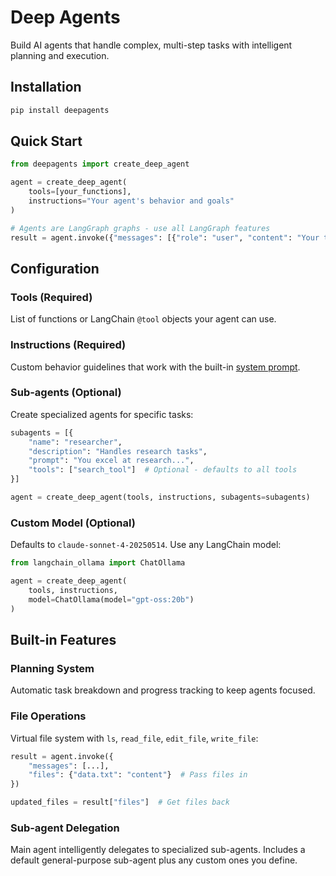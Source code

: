 # Deep Agents

Build AI agents that handle complex, multi-step tasks with intelligent planning and execution.

## Installation

```bash
pip install deepagents
```

## Quick Start

```python
from deepagents import create_deep_agent

agent = create_deep_agent(
    tools=[your_functions],
    instructions="Your agent's behavior and goals"
)

# Agents are LangGraph graphs - use all LangGraph features
result = agent.invoke({"messages": [{"role": "user", "content": "Your task"}]})
```

## Configuration

### Tools (Required)
List of functions or LangChain `@tool` objects your agent can use.

### Instructions (Required)
Custom behavior guidelines that work with the built-in [system prompt](https://github.com/hwchase17/deepagents/blob/master/src/deepagents/prompts.py).

### Sub-agents (Optional)
Create specialized agents for specific tasks:

```python
subagents = [{
    "name": "researcher",
    "description": "Handles research tasks", 
    "prompt": "You excel at research...",
    "tools": ["search_tool"]  # Optional - defaults to all tools
}]

agent = create_deep_agent(tools, instructions, subagents=subagents)
```

### Custom Model (Optional)
Defaults to `claude-sonnet-4-20250514`. Use any LangChain model:

```python
from langchain_ollama import ChatOllama

agent = create_deep_agent(
    tools, instructions, 
    model=ChatOllama(model="gpt-oss:20b")
)
```

## Built-in Features

### Planning System
Automatic task breakdown and progress tracking to keep agents focused.

### File Operations
Virtual file system with `ls`, `read_file`, `edit_file`, `write_file`:

```python
result = agent.invoke({
    "messages": [...],
    "files": {"data.txt": "content"}  # Pass files in
})

updated_files = result["files"]  # Get files back
```

### Sub-agent Delegation  
Main agent intelligently delegates to specialized sub-agents. Includes a default general-purpose sub-agent plus any custom ones you define.